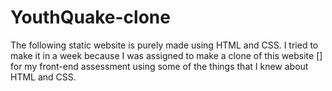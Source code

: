 # YouthQuake-clone
The following static website is purely made using HTML and CSS. 
I tried to make it in a week because I was assigned to make a clone of this website [] for my front-end assessment  using some of the things that I knew about HTML and CSS. 
